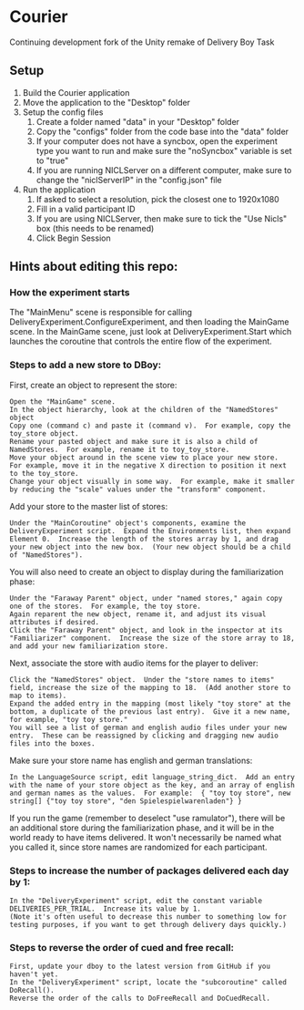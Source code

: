 # Courier
Continuing development fork of the Unity remake of Delivery Boy Task

## Setup
1. Build the Courier application
1. Move the application to the "Desktop" folder
1. Setup the config files
    1. Create a folder named "data" in your "Desktop" folder
    1. Copy the "configs" folder from the code base into the "data" folder
    1. If your computer does not have a syncbox, open the experiment type you want to run and make sure the "noSyncbox" variable is set to "true"
    1. If you are running NICLServer on a different computer, make sure to change the "niclServerIP" in the "config.json" file 
1. Run the application
    1. If asked to select a resolution, pick the closest one to 1920x1080
    1. Fill in a valid participant ID
    1. If you are using NICLServer, then make sure to tick the "Use Nicls" box (this needs to be renamed)
    1. Click Begin Session

## Hints about editing this repo:
### How the experiment starts
The "MainMenu" scene is responsible for calling DeliveryExperiment.ConfigureExperiment, and then loading the MainGame scene.  In the MainGame scene, just look at DeliveryExperiment.Start which launches the coroutine that controls the entire flow of the experiment.

### Steps to add a new store to DBoy:
First, create an object to represent the store:
 

    Open the "MainGame" scene.
    In the object hierarchy, look at the children of the "NamedStores" object
    Copy one (command c) and paste it (command v).  For example, copy the toy_store object.
    Rename your pasted object and make sure it is also a child of NamedStores.  For example, rename it to toy_toy_store.
    Move your object around in the scene view to place your new store.  For example, move it in the negative X direction to position it next to the toy_store.
    Change your object visually in some way.  For example, make it smaller by reducing the "scale" values under the "transform" component.

 

Add your store to the master list of stores:
 
 
 
 

    Under the "MainCoroutine" object's components, examine the DeliveryExperiment script.  Expand the Environments list, then expand Element 0.  Increase the length of the stores array by 1, and drag your new object into the new box.  (Your new object should be a child of "NamedStores").


You will also need to create an object to display during the familiarization phase:
 

    Under the "Faraway Parent" object, under "named stores," again copy one of the stores.  For example, the toy store.
    Again reparent the new object, rename it, and adjust its visual attributes if desired.
    Click the "Faraway Parent" object, and look in the inspector at its "Familiarizer" component.  Increase the size of the store array to 18, and add your new familiarization store.

 

Next, associate the store with audio items for the player to deliver:
 

    Click the "NamedStores" object.  Under the "store names to items" field, increase the size of the mapping to 18.  (Add another store to map to items).
    Expand the added entry in the mapping (most likely "toy store" at the bottom, a duplicate of the previous last entry).  Give it a new name, for example, "toy toy store."
    You will see a list of german and english audio files under your new entry.  These can be reassigned by clicking and dragging new audio files into the boxes.


 
Make sure your store name has english and german translations:

    In the LanguageSource script, edit language_string_dict.  Add an entry with the name of your store object as the key, and an array of english and german names as the values.  For example:  { "toy toy store", new string[] {"toy toy store", "den Spielespielwarenladen"} }

 


If you run the game (remember to deselect "use ramulator"), there will be an additional store during the familiarization phase, and it will be in the world ready to have items delivered.  It won't necessarily be named what you called it, since store names are randomized for each participant.


### Steps to increase the number of packages delivered each day by 1:
 

    In the "DeliveryExperiment" script, edit the constant variable DELIVERIES_PER_TRIAL.  Increase its value by 1.
    (Note it's often useful to decrease this number to something low for testing purposes, if you want to get through delivery days quickly.)


 

### Steps to reverse the order of cued and free recall:

    First, update your dboy to the latest version from GitHub if you haven't yet.
    In the "DeliveryExperiment" script, locate the "subcoroutine" called DoRecall().
    Reverse the order of the calls to DoFreeRecall and DoCuedRecall.
